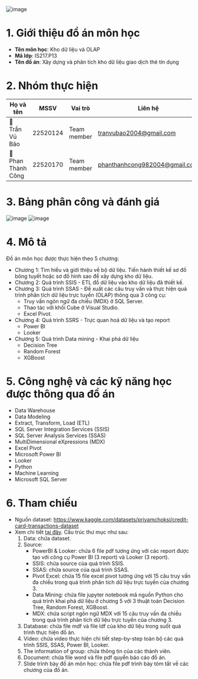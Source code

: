 <img src="https://github.com/user-attachments/assets/53862417-3274-4572-806e-1b14fb0e4a08" alt="image" style="display: block; margin: auto;">

# 1. Giới thiệu đồ án môn học

- **Tên môn học**: Kho dữ liệu và OLAP
- **Mã lớp**: IS217.P13
- **Tên đồ án**: Xây dựng và phân tích kho dữ liệu giao dịch thẻ tín dụng

# 2. Nhóm thực hiện

| Họ và tên          | MSSV     | Vai trò     | Liên hệ                     |
|--------------------|----------|-------------|-----------------------------|
|🌱  Trần Vũ Bão   | 22520124 | Team member | tranvubao2004@gmail.com          |
|🌱  Phan Thành Công       | 22520170 | Team member | phanthanhcong982004@gmail.com          |

# 3. Bảng phân công và đánh giá
![image](https://github.com/user-attachments/assets/69cf9dcb-5a52-48fa-9c4f-080f0772a235)
![image](https://github.com/user-attachments/assets/26bfe96c-4590-4936-878a-f2177ca05e7c)

# 4. Mô tả
Đồ án môn học được thực hiện theo 5 chương:
- Chương 1: Tìm hiểu và giới thiệu về bộ dữ liệu. Tiến hành thiết kế sơ đồ bông tuyết hoặc sơ đồ hình sao để xây dựng kho dữ liệu.
- Chương 2: Quá trình SSIS - ETL đổ dữ liệu vào kho dữ liệu đã thiết kế.
- Chương 3: Quá trình SSAS - Đề xuất các câu truy vấn và thực hiện quá trình phân tích dữ liệu trực tuyến (OLAP) thông qua 3 công cụ:
  - Truy vấn ngôn ngữ đa chiều (MDX) ở SQL Server.
  - Thao tác với khối Cube ở Visual Studio.
  - Excel Pivot.
- Chương 4: Quá trình SSRS - Trực quan hoá dữ liệu và tạo report
  - Power BI
  - Looker
- Chương 5: Quá trình Data mining - Khai phá dữ liệu
  - Decision Tree
  - Random Forest
  - XGBoost

# 5. Công nghệ và các kỹ năng học được thông qua đồ án
- Data Warehouse
- Data Modeling
- Extract, Transform, Load (ETL)
- SQL Server Integration Services (SSIS)
- SQL Server Analysis Services (SSAS)
- MultiDimensional eXpressions (MDX)
- Excel Pivot
- Microsoft Power BI
- Looker
- Python
- Machine Learning
- Microsoft SQL Server

# 6. Tham chiếu
- Nguồn dataset: https://www.kaggle.com/datasets/priyamchoksi/credit-card-transactions-dataset
- Xem chi tiết [tại đây](https://drive.google.com/drive/folders/1uMrZ78hLpDvbqrB4dthKEhHFHsKbK5OV?usp=drive_link). Cấu trúc thư mục như sau:
    1. Data: chứa dataset.
    2. Source:
       - PowerBI & Looker: chứa 6 file pdf tương ứng với các report được tạo với công cụ Power BI (3 report) và Looker (3 report).
       - SSIS: chứa source của quá trình SSIS.
       - SSAS: chứa source của quá trình SSAS.
       - Pivot Excel: chứa 15 file excel pivot tương ứng với 15 câu truy vấn đa chiều trong quá trình phân tích dữ liệu trực tuyến của chương 3.
       - Data Mining: chứa file jupyter notebook mã nguồn Python cho quá trình khai phá dữ liệu ở chương 5 với 3 thuật toán Decision Tree, Random Forest, XGBoost.
       - MDX: chứa script ngôn ngữ MDX với 15 câu truy vấn đa chiều trong quá trình phân tích dữ liệu trực tuyến của chương 3.
    3. Database: chứa file mdf và file ldf của kho dữ liệu trong suốt quá trình thực hiện đồ án.
    4. Video: chứa video thực hiện chi tiết step-by-step toàn bộ các quá trình SSIS, SSAS, Power BI, Looker.
    5. The information of group: chứa thông tin của các thành viên.
    6. Document: chứa file word và file pdf quyển báo cáo đồ án.
    7. Slide trình bày đồ án môn học: chứa file pdf trình bày tóm tắt về các chương của đồ án.
